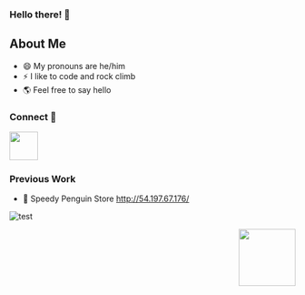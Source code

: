 ### Hello there! 👋

## About Me

- 😄 My pronouns are he/him
- ⚡ I like to code and rock climb
- 🌎 Feel free to say hello

### Connect 🔗
[<img src="https://github.com/FortAwesome/Font-Awesome/blob/6.x/svgs/brands/linkedin.svg" width="50" height="50">](https://www.linkedin.com/in/john-economou/)

### Previous Work
- 🐧 Speedy Penguin Store http://54.197.67.176/

![test](https://media1.giphy.com/media/xUA7bdpLxQhsSQdyog/giphy.gif?cid=790b7611094ef9616de8a13d6292056570060ad01efb32e0&rid=giphy.gif)

<img align="right" width="100" height="100" src="https://media1.giphy.com/media/xUA7bdpLxQhsSQdyog/giphy.gif?cid=790b7611094ef9616de8a13d6292056570060ad01efb32e0&rid=giphy.gif">
